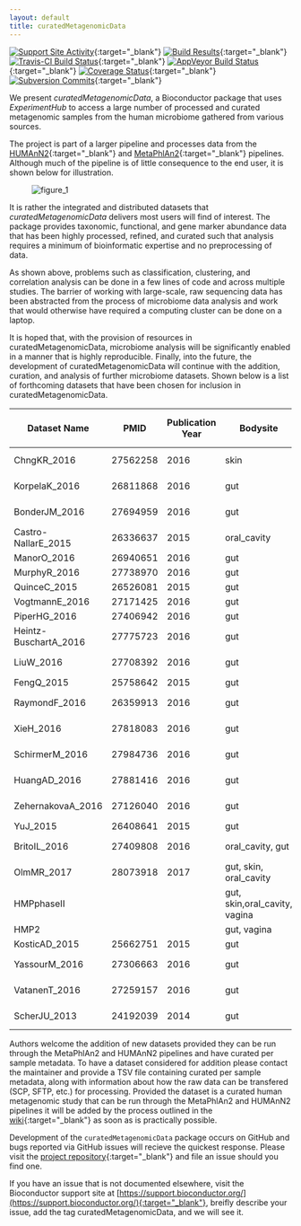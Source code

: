 ```yaml
---
layout: default
title: curatedMetagenomicData
---
```

[![Support Site Activity](https://bioconductor.org/shields/posts/curatedMetagenomicData.svg)](https://support.bioconductor.org/t/curatedmetagenomicdata/){:target="_blank"}
[![Build Results](https://bioconductor.org/shields/build/devel/data-experiment/curatedMetagenomicData.svg)](https://bioconductor.org/checkResults/devel/data-experiment-LATEST/curatedMetagenomicData/){:target="_blank"}
[![Travis-CI Build Status](https://travis-ci.org/waldronlab/curatedMetagenomicData.svg?branch=master)](https://travis-ci.org/waldronlab/curatedMetagenomicData){:target="_blank"}
[![AppVeyor Build Status](https://ci.appveyor.com/api/projects/status/github/waldronlab/curatedMetagenomicData?branch=master&svg=true)](https://ci.appveyor.com/project/schifferl/curatedmetagenomicdata-o9eib){:target="_blank"}
[![Coverage Status](https://img.shields.io/codecov/c/github/waldronlab/curatedMetagenomicData/master.svg)](https://codecov.io/github/waldronlab/curatedMetagenomicData?branch=master){:target="_blank"}
[![Subversion Commits](https://bioconductor.org/shields/commits/data-experiment/curatedMetagenomicData.svg)](https://bioconductor.org/packages/devel/data/experiment/html/curatedMetagenomicData.html#svn_source){:target="_blank"}

We present *curatedMetagenomicData*, a Bioconductor package that uses *ExperimentHub* to access a large number of processed and curated metagenomic samples from the human microbiome gathered from various sources.

The project is part of a larger pipeline and processes data from the [HUMAnN2](https://bitbucket.org/biobakery/humann2/wiki/Home){:target="_blank"} and [MetaPhlAn2](https://bitbucket.org/biobakery/metaphlan2){:target="_blank"} pipelines. Although much of the pipeline is of little consequence to the end user, it is shown below for illustration.

<figure>
    <img src="/curatedMetagenomicData/assets/img/figure_1.png" alt="figure_1">
</figure>

It is rather the integrated and distributed datasets that *curatedMetagenomicData* delivers most users will find of interest. The package provides taxonomic, functional, and gene marker abundance data that has been highly processed, refined, and curated such that analysis requires a minimum of bioinformatic expertise and no preprocessing of data.

As shown above, problems such as classification, clustering, and correlation analysis can be done in a few lines of code and across multiple studies. The barrier of working with large-scale, raw sequencing data has been abstracted from the process of microbiome data analysis and work that would otherwise have required a computing cluster can be done on a laptop.

It is hoped that, with the provision of resources in curatedMetagenomicData, microbiome analysis will be significantly enabled in a manner that is highly reproducible. Finally, into the future, the development of curatedMetagenomicData will continue with the addition, curation, and analysis of further microbiome datasets. Shown below is a list of forthcoming datasets that have been chosen for inclusion in curatedMetagenomicData.

| Dataset Name | PMID | Publication Year | Bodysite | Disease | Number of Subjects | Number of Samples |
| --- | --- | --- | --- | --- | --- | --- |
| ChngKR_2016 | 27562258 | 2016 | skin | atopic dermatitis | 43 | 106 |
| KorpelaK_2016 | 26811868 | 2016 | gut | other condition | 142 | 256 |
| BonderJM_2016 | 27694959 | 2016 | gut | other condition | 471 | 1606 |
| Castro-NallarE_2015 | 26336637 | 2015 | oral_cavity | schizophrenia | 32 | 32 |
| ManorO_2016 | 26940651 | 2016 | gut | cystic fibrosis | 26 | 104 |
| MurphyR_2016 | 27738970 | 2016 | gut | T2D | 14 | 28 |
| QuinceC_2015 | 26526081 | 2015 | gut | IBD | 44 | 117 |
| VogtmannE_2016 | 27171425 | 2016 | gut | CRC | 104 | 104 |
| PiperHG_2016 | 27406942 | 2016 | gut | SBS | 11 | 11 |
| Heintz-BuschartA_2016 | 27775723 | 2016 | gut | T1D | 20 | 53 |
| LiuW_2016 | 27708392 | 2016 | gut | other condition | 110 | 110 |
| FengQ_2015 | 25758642 | 2015 | gut | CRC | 147 | 156 |
| RaymondF_2016 | 26359913 | 2016 | gut | other condition | 24 | 72 |
| XieH_2016 | 27818083 | 2016 | gut | other condition | 250 | 250 |
| SchirmerM_2016 | 27984736 | 2016 | gut | other condition | 489 | 471 |
| HuangAD_2016 | 27881416 | 2016 | gut | other condition | 10 | 10 |
| ZehernakovaA_2016 | 27126040 | 2016 | gut | other condition | 1135 | 1135 |
| YuJ_2015 | 26408641 | 2015 | gut | CRC | 128 | 128 |
| BritoIL_2016 | 27409808 | 2016 | oral_cavity, gut | other condition | 172 | 484 |
| OlmMR_2017 | 28073918 | 2017 | gut, skin, oral_cavity | other condition | 2 | 45 |
| HMPphaseII |  |  | gut, skin,oral_cavity, vagina | other condition | 300 | 1200 |
| HMP2 |  |  | gut, vagina | T2D, IBD |  | 3528 |
| KosticAD_2015 | 25662751 | 2015 | gut | T1D | 19 | 124 |
| YassourM_2016 | 27306663 | 2016 | gut | other condition | 39 | 240 |
| VatanenT_2016 | 27259157 | 2016 | gut | other condition | 222 | 785 |
| ScherJU_2013 | 24192039 | 2014 | gut | other condition | 44 | 44 |

Authors welcome the addition of new datasets provided they can be run through the MetaPhlAn2 and HUMAnN2 pipelines and have curated per sample metadata. To have a dataset considered for addition please contact the maintainer and provide a TSV file containing curated per sample metadata, along with information about how the raw data can be transfered (SCP, SFTP, etc.) for processing. Provided the dataset is a curated human metagenomic study that can be run through the MetaPhlAn2 and HUMAnN2 pipelines it will be added by the process outlined in the [wiki](https://github.com/waldronlab/curatedMetagenomicData/wiki/Adding-New-Data){:target="_blank"} as soon as is practically possible.

Development of the `curatedMetagenomicData` package occurs on GitHub and bugs
reported via GitHub issues will recieve the quickest response. Please visit the
[project repository](https://github.com/waldronlab/curatedMetagenomicData){:target="_blank"} and
file an issue should you find one.

If you have an issue that is not documented elsewhere, visit the Bioconductor support site at [https://support.bioconductor.org/](https://support.bioconductor.org/){:target="_blank"},
breifly describe your issue, add the tag curatedMetagenomicData, and we will see it.
